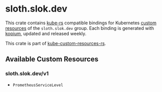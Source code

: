 <!--
SPDX-FileCopyrightText: The kube-custom-resources-rs Authors
SPDX-License-Identifier: 0BSD
 -->

# sloth.slok.dev

This crate contains [kube-rs](https://kube.rs/) compatible bindings for Kubernetes [custom resources](https://kubernetes.io/docs/tasks/extend-kubernetes/custom-resources/custom-resource-definitions/) of the `sloth.slok.dev` group. Each binding is generated with [kopium](https://github.com/kube-rs/kopium), updated and released weekly.

This crate is part of [kube-custom-resources-rs](https://github.com/metio/kube-custom-resources-rs).

## Available Custom Resources

### sloth.slok.dev/v1
- `PrometheusServiceLevel`
